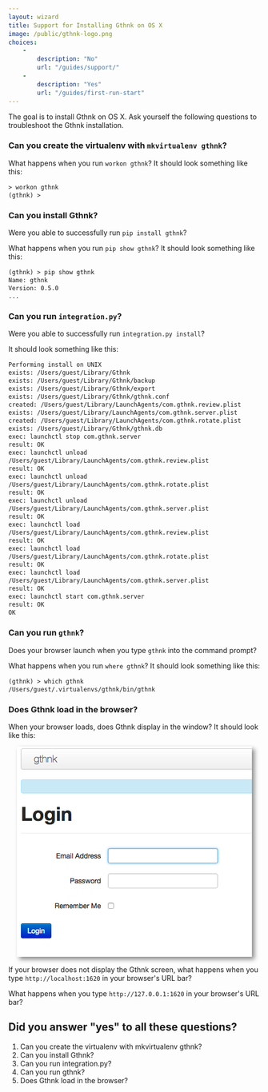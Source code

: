 ```yaml
---
layout: wizard
title: Support for Installing Gthnk on OS X
image: /public/gthnk-logo.png
choices:
    -
        description: "No"
        url: "/guides/support/"
    -
        description: "Yes"
        url: "/guides/first-run-start"
---
```


The goal is to install Gthnk on OS X.
Ask yourself the following questions to troubleshoot the Gthnk installation.

### Can you create the virtualenv with `mkvirtualenv gthnk`?

What happens when you run `workon gthnk`?  It should look something like this:

```
> workon gthnk
(gthnk) >
```

### Can you install Gthnk?

Were you able to successfully run `pip install gthnk`?

What happens when you run `pip show gthnk`?  It should look something like this:

```
(gthnk) > pip show gthnk
Name: gthnk
Version: 0.5.0
...
```

### Can you run `integration.py`?

Were you able to successfully run `integration.py install`?

It should look something like this:

```
Performing install on UNIX
exists: /Users/guest/Library/Gthnk
exists: /Users/guest/Library/Gthnk/backup
exists: /Users/guest/Library/Gthnk/export
exists: /Users/guest/Library/Gthnk/gthnk.conf
created: /Users/guest/Library/LaunchAgents/com.gthnk.review.plist
exists: /Users/guest/Library/LaunchAgents/com.gthnk.server.plist
created: /Users/guest/Library/LaunchAgents/com.gthnk.rotate.plist
exists: /Users/guest/Library/Gthnk/gthnk.db
exec: launchctl stop com.gthnk.server
result: OK
exec: launchctl unload /Users/guest/Library/LaunchAgents/com.gthnk.review.plist
result: OK
exec: launchctl unload /Users/guest/Library/LaunchAgents/com.gthnk.rotate.plist
result: OK
exec: launchctl unload /Users/guest/Library/LaunchAgents/com.gthnk.server.plist
result: OK
exec: launchctl load /Users/guest/Library/LaunchAgents/com.gthnk.review.plist
result: OK
exec: launchctl load /Users/guest/Library/LaunchAgents/com.gthnk.rotate.plist
result: OK
exec: launchctl load /Users/guest/Library/LaunchAgents/com.gthnk.server.plist
result: OK
exec: launchctl start com.gthnk.server
result: OK
OK
```

### Can you run `gthnk`?

Does your browser launch when you type `gthnk` into the command prompt?

What happens when you run `where gthnk`?  It should look something like this:

```
(gthnk) > which gthnk
/Users/guest/.virtualenvs/gthnk/bin/gthnk
```

### Does Gthnk load in the browser?

When your browser loads, does Gthnk display in the window?  It should look like this:

<p align="center">
    <img src="/public/gthnk-login-screen.png" style="-webkit-filter: drop-shadow(5px 5px 5px #888); filter: drop-shadow(5px 5px 5px #888);" >
</p>

If your browser does not display the Gthnk screen, what happens when you type `http://localhost:1620` in your browser's URL bar?

What happens when you type `http://127.0.0.1:1620` in your browser's URL bar?

## Did you answer "yes" to all these questions?

1. Can you create the virtualenv with mkvirtualenv gthnk?
2. Can you install Gthnk?
3. Can you run integration.py?
4. Can you run gthnk?
5. Does Gthnk load in the browser?


